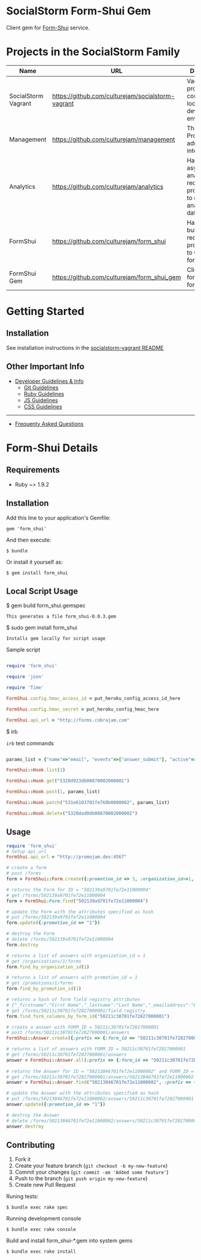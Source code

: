 SocialStorm Form-Shui Gem
==========================

Client gem for [Form-Shui](https://github.com/culturejam/form_shui) service.


Projects in the SocialStorm Family
====================================

| Name                 | URL                                                | Description                   |
| -------------------- | -------------------------------------------------- | ----------------------------- |
| SocialStorm Vagrant  | https://github.com/culturejam/socialstorm-vagrant  | Vagrant project for configuring a local development environment. |
| Management           | https://github.com/culturejam/management           | The PromoJam admin interface. |
| Analytics            | https://github.com/culturejam/analytics            | Handles asynchronous analytics requests and provides API to retrieve analytics data. |
| FormShui             | https://github.com/culturejam/form_shui            | Handles form builder requests and provides API to CRUD forms data. |
| FormShui Gem         | https://github.com/culturejam/form_shui_gem        | Client gem for form_shui form builder. |


Getting Started
=================

## Installation

See installation instructions in the [socialstorm-vagrant README](https://github.com/culturejam/socialstorm-vagrant)

## Other Important Info

* [Developer Guidelines & Info](https://github.com/culturejam/management/wiki/Info)
    * [Git Guidelines](https://github.com/culturejam/management/wiki/Git-Guidelines)
    * [Ruby Guidelines](https://github.com/culturejam/management/wiki/Ruby-Guidlines)
    * [JS Guidelines](https://github.com/culturejam/management/wiki/JS-Guidelines)
    * [CSS Guidelines](https://github.com/culturejam/management/wiki/CSS-Guidelines)

---

* [Frequenty Asked Questions](https://github.com/culturejam/management/wiki/Developer-FAQ)


Form-Shui Details
===================

## Requirements

* Ruby ~> 1.9.2


## Installation

Add this line to your application's Gemfile:

    gem 'form_shui'

And then execute:

    $ bundle

Or install it yourself as:

    $ gem install form_shui


## Local Script Usage
  $ gem build form_shui.gemspec
  
    This generates a file form_shui-0.0.3.gem
    
  $ sudo gem install form_shui
  
    Installs gem locally for script usage

Sample script
  
```ruby

require 'form_shui'

require 'json'

require 'Time'

FormShui.config.hmac_access_id = put_heroku_config_access_id_here

FormShui.config.hmac_secret = put_heroku_config_hmac_here

FormShui.api_url = "http://forms.cobrajam.com"

```
  
$ irb

`irb` test commands

```ruby

params_list = {"name"=>"email", "events"=>["answer_submit"], "active"=>"true", "config"=>{"address"=>"bcabalo@gmail.com"} }.to_json

FormShui::Hook.list(1)

FormShui::Hook.get("5320d923db08870002000001")

FormShui::Hook.post(1, params_list)

FormShui::Hook.patch("531e6103701fe760b0000002", params_list)

FormShui::Hook.delete("5320dad0db08870002000002")

```
  

## Usage


```ruby
require 'form_shui'
# Setup api_url
FormShui.api_url = "http://promojam.dev:4567"

# create a form
# post /forms
form = FormShui::Form.create({:promotion_id => 3, :organization_id=>1, :structure => {}})

# returns the Form for ID = "502139a9701fe72e11000004"
# get /forms/502139a9701fe72e11000004
form = FormShui:Form.find("502139a9701fe72e11000004")

# update the Form with the attributes specified as hash
# put /forms/502139a9701fe72e11000004
form.update({:promotion_id => "1"})

# destroy the Form
# delete /forms/502139a9701fe72e11000004
form.destroy

# returns a list of answers with organization_id = 1
# get /organizations/1/forms
form.find_by_organization_id(1)

# returns a list of answers with promotion_id = 1
# get /promotions/1/forms
form.find_by_promotion_id(1)

# returns a hash of form field registry attributes
# {"_firstname":"First Name","_lastname":"Last Name","_emailaddress":"Email Address "}
# get /forms/50211c30701fe72827000001/field_registry
form.find_form_columns_by_form_id("50211c30701fe72827000001")

# create a answer with FORM_ID = 50211c30701fe72827000001
# post /forms/50211c30701fe72827000001/answers
FormShui::Answer.create({:prefix => {:form_id => "50211c30701fe72827000001"}, attrs })

# returns a list of answers with FORM_ID = 50211c30701fe72827000001
# get /forms/50211c30701fe72827000001/answers
answer = FormShui::Answer.all(:prefix => {:form_id => "50211c30701fe72827000001"})
 
# returns the Answer for ID = "50213046701fe72e11000002" and FORM_ID = 50211c30701fe72827000001
# get /forms/50211c30701fe72827000001/answers/50213046701fe72e11000002
answer = FormShui::Answer.find("50213046701fe72e11000002", :prefix => {:form_id => "50211c30701fe72827000001"})

# update the Answer with the attributes specified as hash
# put /forms/50213046701fe72e11000002/answers/50211c30701fe72827000001
answer.update({:promotion_id => "1"})

# destroy the Answer
# delete /forms/50213046701fe72e11000002/answers/50211c30701fe72827000001
answer.destroy
```


## Contributing

1. Fork it
2. Create your feature branch (`git checkout -b my-new-feature`)
3. Commit your changes (`git commit -am 'Added some feature'`)
4. Push to the branch (`git push origin my-new-feature`)
5. Create new Pull Request


Runing tests:

    $ bundle exec rake spec
    
Running development console

    $ bundle exec rake console
    
Build and install form_shui-*.gem into system gems 

    $ bundle exec rake install
